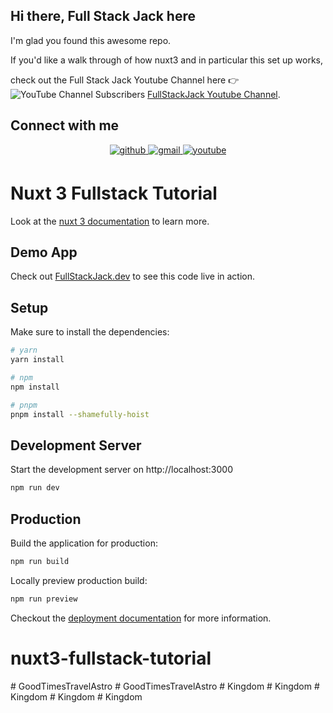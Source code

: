 ## Hi there, Full Stack Jack here
I'm glad you found this awesome repo.

If you'd like a walk through of how nuxt3 and in particular this set up
works,

check out the Full Stack Jack Youtube Channel here :point_right: ![YouTube Channel Subscribers](https://img.shields.io/youtube/channel/subscribers/UCFDF_U_uoKc6MhIZPZKo5CA?label=FullStackJack&style=social)
<a href="https://www.youtube.com/channel/UCFDF_U_uoKc6MhIZPZKo5CA">FullStackJack Youtube Channel</a>.

## Connect with me



<div align="center">
<a href="https://github.com/rohrig" target="_blank">
<img src=https://img.shields.io/badge/github-%2324292e.svg?&style=for-the-badge&logo=github&logoColor=white alt=github style="margin-bottom: 5px;" />
</a>
<a href = "mailto:info@fullstackjack.dev?subject = Feedback&body = Message">
<img src=https://img.shields.io/badge/gmail-%23EE4831.svg?&style=for-the-badge&logo=gmail&logoColor=white alt=gmail style="margin-bottom: 5px;" />
</a>
<a href="https://www.youtube.com/channel/UCFDF_U_uoKc6MhIZPZKo5CA" target="_blank">
<img src=https://img.shields.io/badge/youtube-%23EE4831.svg?&style=for-the-badge&logo=youtube&logoColor=white alt=youtube style="margin-bottom: 5px;" />
</a>
</div>

# Nuxt 3 Fullstack Tutorial

Look at the [nuxt 3 documentation](https://v3.nuxtjs.org) to learn more.

## Demo App
Check out [FullStackJack.dev](https://fullstackjack.dev) to see this code live in action.

## Setup

Make sure to install the dependencies:

```bash
# yarn
yarn install

# npm
npm install

# pnpm
pnpm install --shamefully-hoist
```

## Development Server

Start the development server on http://localhost:3000

```bash
npm run dev
```

## Production

Build the application for production:

```bash
npm run build
```

Locally preview production build:

```bash
npm run preview
```

Checkout the [deployment documentation](https://v3.nuxtjs.org/guide/deploy/presets) for more information.
# nuxt3-fullstack-tutorial
#   G o o d T i m e s T r a v e l A s t r o  
 #   G o o d T i m e s T r a v e l A s t r o  
 #   K i n g d o m  
 #   K i n g d o m  
 #   K i n g d o m  
 #   K i n g d o m  
 #   K i n g d o m  
 